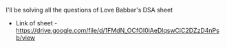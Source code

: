 I'll be solving all the questions of Love Babbar's DSA sheet

 - Link of sheet - https://drive.google.com/file/d/1FMdN_OCfOI0iAeDlqswCiC2DZzD4nPsb/view
